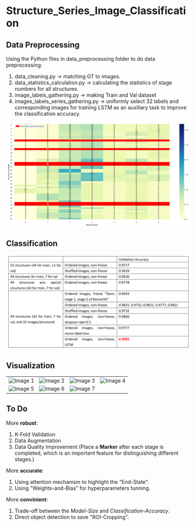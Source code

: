 # Structure_Series_Image_Classification

## Data Preprocessing
Using the Python files in data_preprocessing folder to do data preprecessing:
1. data_cleaning.py -> matching GT to images.
2. data_statistics_calculation.py -> calculating the statistics of stage numbers for all structures.
3. image_labels_gathering.py -> making Train and Val dataset
4. images_labels_series_gathering.py -> uniformly select 32 labels and corresponding images for training LSTM as an auxiliary task to improve the classification accuracy.

![Stage-Statistics-of-all-Structures](./figures/structure_statistics.png)

## Classification

![Results](./figures/results.png)

## Visualization

<table>
  <tr>
    <td align="center"><img src="visual_image_8.png" width="200" alt="Image 1"></td>
    <td align="center"><img src="visual_image_16.png" width="200" alt="Image 2"></td>
    <td align="center"><img src="visual_image_31.png" width="200" alt="Image 3"></td>
    <td align="center"><img src="visual_image_40.png" width="200" alt="Image 4"></td>
  </tr>
  <tr>
    <td align="center"><img src="visual_image_44.png" width="200" alt="Image 5"></td>
    <td align="center"><img src="visual_image_50.png" width="200" alt="Image 6"></td>
    <td align="center"><img src="visual_image_56.png" width="200" alt="Image 7"></td>
  </tr>
</table>

## To Do
More **robust**:
1. K-Fold Validation
2. Data Augmentation
3. Data Quality Improvement (Place a **Marker** after each stage is completed, which is an important feature for distinguishing different stages.)

More **accurate**:
1. Using attention mechanism to highlight the "End-State".
2. Using "Weights-and-Bias" for hyperparameters tunning.

More **convinient**:
1. Trade-off between the *Model-Size* and *Classification-Accuracy*.
2. Direct object detection to save "ROI-Cropping".

